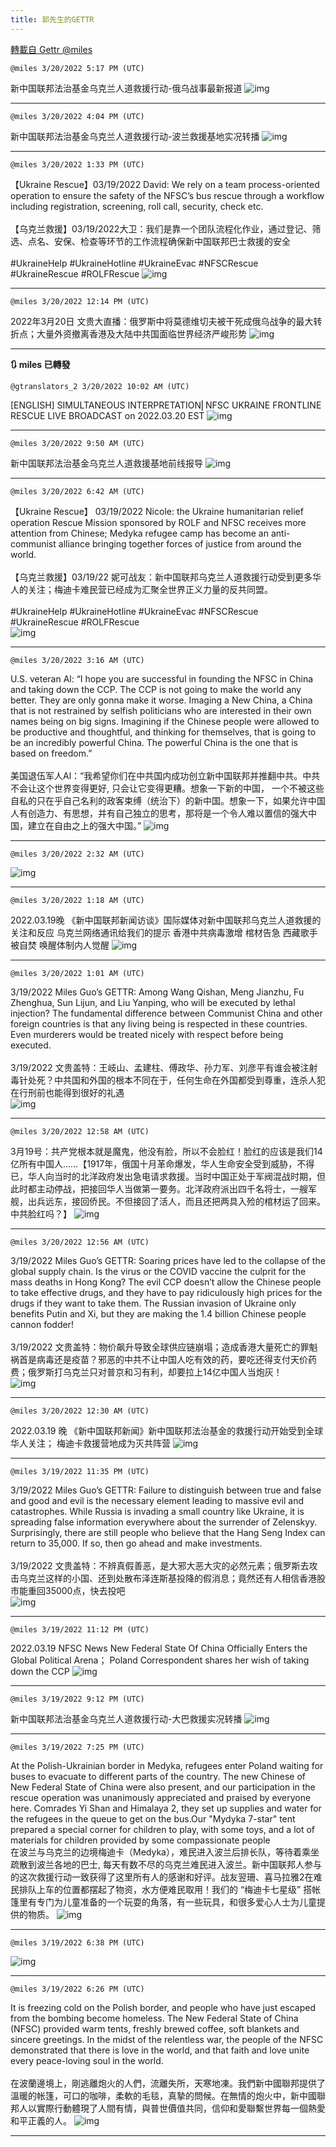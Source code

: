 ```yaml
---
title: 郭先生的GETTR
---
```

[轉載自 Gettr @miles](https://gettr.com/user/miles)

`@miles 3/20/2022 5:17 PM (UTC)`

新中国联邦法治基金乌克兰人道救援行动-俄乌战事最新报道
![img](https://media.gettr.com/group27/origin/2022/03/20/16/9fada700-0785-5e64-800a-e39dac2098fd/6383d6c383a688bc0ce747d8282e44b3.jpeg)

---

`@miles 3/20/2022 4:04 PM (UTC)`

新中国联邦法治基金乌克兰人道救援行动-波兰救援基地实况转播
![img](https://media.gettr.com/group27/origin/2022/03/20/16/9fada700-0785-5e64-800a-e39dac2098fd/6383d6c383a688bc0ce747d8282e44b3.jpeg)

---

`@miles 3/20/2022 1:33 PM (UTC)`

【Ukraine Rescue】03/19/2022 David: We rely on a team process-oriented operation to ensure the safety of the NFSC’s bus rescue through a workflow including registration, screening, roll call, security, check etc. <br/><br/>【乌克兰救援】03/19/2022大卫：我们是靠一个团队流程化作业，通过登记、筛选、点名、安保、检查等环节的工作流程确保新中国联邦巴士救援的安全<br/><br/>#UkraineHelp #UkraineHotline #UkraineEvac #NFSCRescue #UkraineRescue #ROLFRescue
![img](https://media.gettr.com/group36/getter/2022/03/20/13/66321fd4-ed1d-dd46-d0a7-f5666d5a4762/out.jpg)

---

`@miles 3/20/2022 12:14 PM (UTC)`

2022年3月20日 文贵大直播：俄罗斯中将莫德维切夫被干死成俄乌战争的最大转折点；大量外资撤离香港及大陆中共国面临世界经济严峻形势
![img](https://media.gettr.com/group26/origin/2022/03/20/11/763e9094-bd7f-3d69-5281-306b8af7e6d9/6383d6c383a688bc0ce747d8282e44b3.jpeg)

---

**:arrows_clockwise: miles 已轉發**

`@gtranslators_2 3/20/2022 10:02 AM (UTC)`

[ENGLISH] SIMULTANEOUS INTERPRETATION⎢NFSC UKRAINE FRONTLINE RESCUE LIVE BROADCAST on 2022.03.20 EST
![img](https://media.gettr.com/group42/origin/2022/03/20/09/c97e1988-3cca-bd85-7d2e-2c402c64ccac/6383d6c383a688bc0ce747d8282e44b3.jpeg)

---

`@miles 3/20/2022 9:50 AM (UTC)`

新中国联邦法治基金乌克兰人道救援基地前线报导
![img](https://media.gettr.com/group17/origin/2022/03/20/08/79094979-2e57-c8bf-7716-55c05b777821/6383d6c383a688bc0ce747d8282e44b3.jpeg)

---

`@miles 3/20/2022 6:42 AM (UTC)`

【Ukraine Rescue】 03/19/2022 Nicole: the Ukraine humanitarian relief operation Rescue Mission sponsored by ROLF and NFSC receives more attention from Chinese; Medyka refugee camp has become an anti-communist alliance bringing together forces of justice from around the world.<br/><br/>【乌克兰救援】03/19/22 妮可战友：新中国联邦乌克兰人道救援行动受到更多华人的关注；梅迪卡难民营已经成为汇聚全世界正义力量的反共同盟。<br/><br/>#UkraineHelp #UkraineHotline #UkraineEvac #NFSCRescue #UkraineRescue #ROLFRescue<br/>
![img](https://media.gettr.com/group4/getter/2022/03/20/06/0413e6f1-a7c9-ae41-3298-887affffd798/out.jpg)

---

`@miles 3/20/2022 3:16 AM (UTC)`

U.S. veteran Al: “I hope you are successful in founding the NFSC in China and taking down the CCP. The CCP is not going to make the world any better. They are only gonna make it worse. Imaging a New China, a China that is not restrained by selfish politicians who are interested in their own names being on big signs. Imagining if the Chinese people were allowed to be productive and thoughtful, and thinking for themselves, that is going to be an incredibly powerful China. The powerful China is the one that is based on freedom.”<br/><br/>美国退伍军人Al：“我希望你们在中共国内成功创立新中国联邦并推翻中共。中共不会让这个世界变得更好, 只会让它变得更糟。想象一下新的中国， 一个不被这些自私的只在乎自己名利的政客束缚（统治下）的新中国。想象一下，如果允许中国人有创造力、有思想，并有自己独立的思考，那将是一个令人难以置信的强大中国，建立在自由之上的强大中国。”
![img](https://media.gettr.com/group43/origin/2022/03/20/03/cb1313d6-63b5-c7f2-dd41-11a11ff477ab/out.jpg)

---

`@miles 3/20/2022 2:32 AM (UTC)`


![img](https://media.gettr.com/group22/origin/2022/03/20/02/c11636d5-f78a-89cc-775d-edee77fda694/6383d6c383a688bc0ce747d8282e44b3.jpeg)

---

`@miles 3/20/2022 1:18 AM (UTC)`

2022.03.19晚 《新中国联邦新闻访谈》国际媒体对新中国联邦乌克兰人道救援的关注和反应   乌克兰网络通讯给我们的提示   香港中共病毒激增 棺材告急   西藏歌手被自焚 唤醒体制内人觉醒
![img](https://media.gettr.com/group16/origin/2022/03/20/01/2b849d5e-95a0-019d-8608-55750cffcb95/9548d67018b19975dcafea4c4484666a.png)

---

`@miles 3/20/2022 1:01 AM (UTC)`

3/19/2022 Miles Guo’s GETTR: Among Wang Qishan, Meng Jianzhu, Fu Zhenghua, Sun Lijun, and Liu Yanping, who will be executed by lethal injection? The fundamental difference between  Communist China and other foreign countries is that any living being is respected in these countries. Even murderers would be treated nicely with respect before being executed.<br/><br/>3/19/2022 文贵盖特：王岐山、孟建柱、傅政华、孙力军、刘彦平有谁会被注射毒针处死？中共国和外国的根本不同在于，任何生命在外国都受到尊重，连杀人犯在行刑前也能得到很好的礼遇<br/>
![img](https://media.gettr.com/group36/getter/2022/03/20/01/3f24b7ae-120b-4aae-723e-7ba8cb7533b6/out.jpg)

---

`@miles 3/20/2022 12:58 AM (UTC)`

3月19号：共产党根本就是魔鬼，他没有脸，所以不会脸红！脸红的应该是我们14亿所有中国人……【1917年，俄国十月革命爆发，华人生命安全受到威胁，不得已，华人向当时的北洋政府发出急电请求救援。当时中国正处于军阀混战时期，但此时都主动停战，把接回华人当做第一要务。北洋政府派出四千名将士，一艘军舰，出兵远东，接回侨民。不但接回了活人，而且还把两具入殓的棺材运了回来。<br/>中共脸红吗？】
![img](https://media.gettr.com/group23/getter/2022/03/20/00/c97645d7-84ba-2d83-2341-3d9f659446db/bf3d54e94ce7aeb38aeba724a9cffd12.jpg)

---

`@miles 3/20/2022 12:56 AM (UTC)`

3/19/2022 Miles Guo’s GETTR: Soaring prices have led to the collapse of the global supply chain. Is the virus or the COVID vaccine the culprit for the mass deaths in Hong Kong? The evil CCP doesn’t allow the Chinese people to take effective drugs, and they have to pay ridiculously high prices for the drugs if they want to take them. The Russian invasion of Ukraine only benefits Putin and Xi, but they are making the 1.4 billion Chinese people cannon fodder!<br/><br/>3/19/2022 文贵盖特：物价飙升导致全球供应链崩塌；造成香港大量死亡的罪魁祸首是病毒还是疫苗？邪恶的中共不让中国人吃有效的药，要吃还得支付天价药费；俄罗斯打乌克兰只对普京和习有利，却要拉上14亿中国人当炮灰！<br/>
![img](https://media.gettr.com/group13/getter/2022/03/20/00/d8f21566-0319-57fc-001b-4c4b99f1c82d/out.jpg)

---

`@miles 3/20/2022 12:30 AM (UTC)`

2022.03.19 晚 《新中国联邦新闻》新中国联邦法治基金的救援行动开始受到全球华人关注； 梅迪卡救援营地成为灭共阵营
![img](https://media.gettr.com/group20/origin/2022/03/20/00/27a0a19e-36a4-f8f4-90b4-3eba5bef6130/6383d6c383a688bc0ce747d8282e44b3.jpeg)

---

`@miles 3/19/2022 11:35 PM (UTC)`

3/19/2022 Miles Guo’s GETTR: Failure to distinguish between true and false and good and evil is the necessary element leading to massive evil and catastrophes. While Russia is invading a small country like Ukraine, it is spreading false information everywhere about the surrender of Zelenskyy. Surprisingly, there are still people who believe that the Hang Seng Index can return to 35,000. If so, then go ahead and make investments.<br/><br/>3/19/2022 文贵盖特：不辨真假善恶，是大邪大恶大灾的必然元素；俄罗斯去攻击乌克兰这样的小国、还到处散布泽连斯基投降的假消息；竟然还有人相信香港股市能重回35000点，快去投吧<br/>
![img](https://media.gettr.com/group34/getter/2022/03/19/23/5468edbb-02dd-fa56-0542-4f779ce27723/out.jpg)

---

`@miles 3/19/2022 11:12 PM (UTC)`

2022.03.19 NFSC News  New Federal State Of China Officially Enters the Global Political Arena； Poland Correspondent shares her wish of taking down the CCP
![img](https://media.gettr.com/group42/origin/2022/03/19/22/29b254f2-8521-41a5-8fd8-66e352916ed3/9548d67018b19975dcafea4c4484666a.png)

---

`@miles 3/19/2022 9:12 PM (UTC)`

新中国联邦法治基金乌克兰人道救援行动-大巴救援实况转播
![img](https://media.gettr.com/group49/origin/2022/03/19/20/49cd592e-6ff4-f26f-e3a2-5d86b3c51145/6383d6c383a688bc0ce747d8282e44b3.jpeg)

---

`@miles 3/19/2022 7:25 PM (UTC)`

At the Polish-Ukrainian border in Medyka, refugees enter Poland waiting for buses to evacuate to different parts of the country.  The new Chinese of New Federal State of China were also present, and our participation in the rescue operation was unanimously appreciated and praised by everyone here. Comrades Yi Shan and Himalaya 2, they set up supplies and water for the refugees in the queue to get on the bus.Our "Mydyka 7-star" tent prepared a special corner for children to play, with some toys, and a lot of materials for children provided by some compassionate people<br/>在波兰与乌克兰的边境梅迪卡（Medyka），难民进入波兰后排长队，等待着乘坐疏散到波兰各地的巴士, 每天有数不尽的乌克兰难民进入波兰。新中国联邦人参与的这次救援行动一致获得了这里所有人的感谢和好评。战友翌珊、喜马拉雅2在难民排队上车的位置都摆起了物资，水方便难民取用！我们的 “梅迪卡七星级” 搭帐篷里有专门为儿童准备的一个玩耍的角落，有一些玩具，和很多爱心人士为儿童提供的物质。
![img](https://media.gettr.com/group7/origin/2022/03/19/19/609df797-f15a-60fe-ebe7-b9d6cc783920/out.jpg)

---

`@miles 3/19/2022 6:38 PM (UTC)`


![img](https://media.gettr.com/group13/origin/2022/03/19/18/b92d4b55-d1af-c110-39ab-485eacf0a82f/6383d6c383a688bc0ce747d8282e44b3.jpeg)

---

`@miles 3/19/2022 6:26 PM (UTC)`

It is freezing cold on the Polish border, and people who have just escaped from the bombing become homeless. The New Federal State of China (NFSC) provided warm tents, freshly brewed coffee, soft blankets and sincere greetings. In the midst of the relentless war, the people of the NFSC demonstrated that there is love in the world, and that faith and love unite every peace-loving soul in the world.<br/><br/>在波蘭邊境上，剛逃離炮火的人們，流離失所，天寒地凍。我們新中國聯邦提供了溫暖的帐篷，可口的咖啡，柔軟的毛毯，真摯的問候。在無情的炮火中，新中國聯邦人以實際行動體現了人間有情，與普世價值共同，信仰和愛聯繫世界每一個熱愛和平正義的人。
![img](https://media.gettr.com/group26/origin/2022/03/19/18/e6dfb540-a4bc-15ed-59cb-5e1e8b075201/out.jpg)

---

